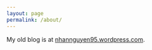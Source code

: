 ```yaml
---
layout: page
permalink: /about/
---
```


My old blog is at [nhannguyen95.wordpress.com](https://nhannguyen95.wordpress.com/).